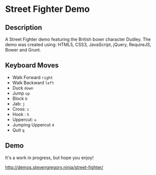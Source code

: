 Street Fighter Demo
====================

## Description

A Street Fighter demo featuring the British boxer character Dudley. The demo was created using: HTML5, CSS3, JavaScript, jQuery, RequireJS, Bower and Grunt.

## Keyboard Moves

* Walk Forward `right`
* Walk Backward `left`
* Duck `down`
* Jump `up`
* Block `b`
* Jab: `j`
* Cross: `c`
* Hook : `h`
* Uppercut: `u`
* Jumping Uppercut `4`
* Quit `q`

## Demo

It's a work in progress, but hope you enjoy!

http://demos.stevengregory.ninja/street-fighter/